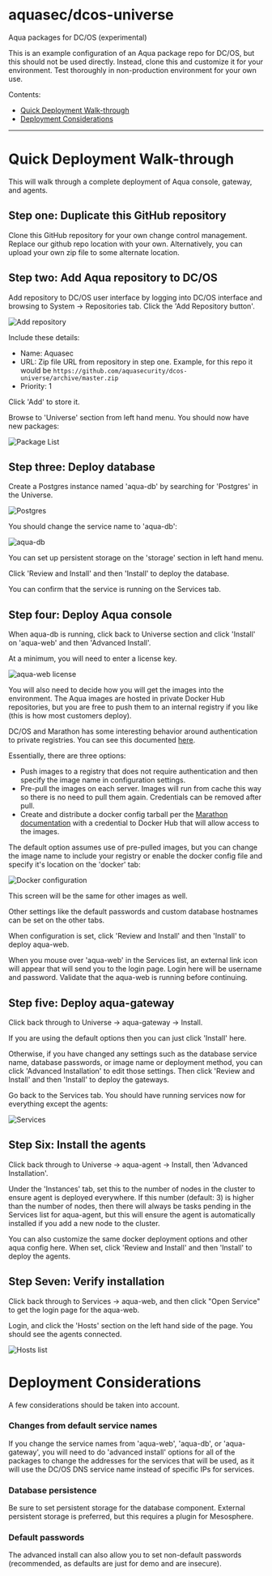 # aquasec/dcos-universe

Aqua packages for DC/OS (experimental)

This is an example configuration of an Aqua package repo for DC/OS, but this should not be used directly.  Instead, clone this and customize it for your environment.  Test thoroughly in non-production environment for your own use.

Contents:
* [Quick Deployment Walk-through](#quick-deployment-walk-through)
* [Deployment Considerations](#deployment-considerations) 

----------


# Quick Deployment Walk-through

This will walk through a complete deployment of Aqua console, gateway, and agents.

## Step one: Duplicate this GitHub repository

Clone this GitHub repository for your own change control management.  Replace our github repo location with your own.  Alternatively, you can upload your own zip file to some alternate location.   


## Step two: Add Aqua repository to DC/OS

Add repository to DC/OS user interface by logging into DC/OS interface and browsing to System -> Repositories tab.  Click the 'Add Repository button'.

![Add repository](http://i.imgur.com/RgjA9oh.png)

Include these details:
* Name:  Aquasec
* URL:   Zip file URL from repository in step one.  Example, for this repo it would be `https://github.com/aquasecurity/dcos-universe/archive/master.zip`
* Priority:  1 

Click 'Add' to store it.

Browse to 'Universe' section from left hand menu.  You should now have new packages:

![Package List](http://i.imgur.com/lJYtQXQ.png)


## Step three: Deploy database

Create a Postgres instance named 'aqua-db' by searching for 'Postgres' in the Universe.  

![Postgres](http://i.imgur.com/PZsG8cK.png)
  
You should change the service name to 'aqua-db':

![aqua-db](http://i.imgur.com/iuErsNe.png)

You can set up persistent storage on the 'storage' section in left hand menu.

Click 'Review and Install' and then 'Install' to deploy the database.

You can confirm that the service is running on the Services tab.



## Step four:  Deploy Aqua console

When aqua-db is running, click back to Universe section and click 'Install' on 'aqua-web' and then 'Advanced Install'.

At a minimum, you will need to enter a license key.

![aqua-web license](http://i.imgur.com/Pc2Nk4S.png)

You will also need to decide how you will get the images into the environment.  The Aqua images are hosted in private Docker Hub repositories, but you are free to push them to an internal registry if you like (this is how most customers deploy).

DC/OS and Marathon has some interesting behavior around authentication to private registries.  You can see this documented [here](https://mesosphere.github.io/marathon/docs/native-docker-private-registry.html).

Essentially, there are three options:
- Push images to a registry that does not require authentication and then specify the image name in configuration settings.
- Pre-pull the images on each server.  Images will run from cache this way so there is no need to pull them again.  Credentials can be removed after pull.
- Create and distribute a docker config tarball per the [Marathon documentation](https://mesosphere.github.io/marathon/docs/native-docker-private-registry.html) with a credential to Docker Hub that will allow access to the images.  

The default option assumes use of pre-pulled images, but you can change the image name to include your registry or enable the docker config file and specify it's location on the 'docker' tab:

![Docker configuration](http://i.imgur.com/8OLe0SI.png)

This screen will be the same for other images as well.

Other settings like the default passwords and custom database hostnames can be set on the other tabs.

When configuration is set, click 'Review and Install' and then 'Install' to deploy aqua-web.

When you mouse over 'aqua-web' in the Services list, an external link icon will appear that will send you to the login page.  Login here will be username and password.  Validate that the aqua-web is running before continuing.  


## Step five:  Deploy aqua-gateway

Click back through to Universe -> aqua-gateway -> Install.  

If you are using the default options then you can just click 'Install' here.

Otherwise, if you have changed any settings such as the database service name, database passwords, or image name or deployment method, you can click 'Advanced Installation' to edit those settings.  Then click 'Review and Install' and then 'Install' to deploy the gateways.


Go back to the Services tab.  You should have running services now for everything except the agents:

![Services](http://i.imgur.com/7qnSRNN.png)


## Step Six:  Install the agents

Click back through to Universe -> aqua-agent -> Install, then 'Advanced Installation'.  

Under the 'Instances' tab, set this to the number of nodes in the cluster to ensure agent is deployed everywhere.  If this number (default: 3) is higher than the number of nodes, then there will always be tasks pending in the Services list for aqua-agent, but this will ensure the agent is automatically installed if you add a new node to the cluster.

You can also customize the same docker deployment options and other aqua config here.  When set, click 'Review and Install' and then 'Install' to deploy the agents.



## Step Seven:  Verify installation

Click back through to Services -> aqua-web, and then click "Open Service" to get the login page for the aqua-web.  

Login, and click the 'Hosts' section on the left hand side of the page.  You should see the agents connected.

![Hosts list](http://i.imgur.com/28S3aG9.png)




# Deployment Considerations

A few considerations should be taken into account.

### Changes from default service names

If you change the service names from 'aqua-web', 'aqua-db', or 'aqua-gateway', you will need to do 'advanced install' options for all of the packages to change the addresses for the services that will be used, as it will use the DC/OS DNS service name instead of specific IPs for services.  

### Database persistence
Be sure to set persistent storage for the database component.  External persistent storage is preferred, but this requires a plugin for Mesosphere.  


### Default passwords

The advanced install can also allow you to set non-default passwords (recommended, as defaults are just for demo and are insecure).



